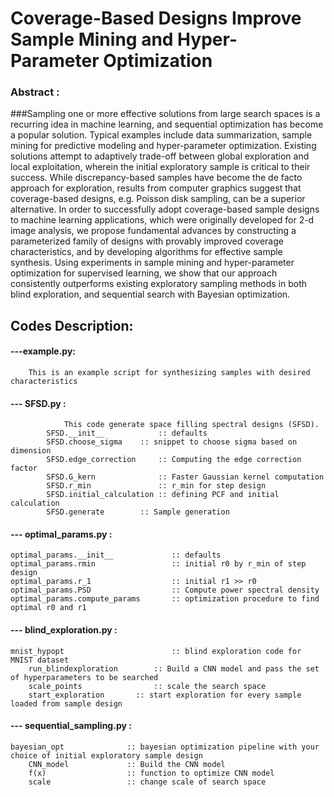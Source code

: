 
# Coverage-Based Designs Improve Sample Mining and Hyper-Parameter Optimization

### Abstract :
###Sampling one or more effective solutions from large search spaces is a recurring idea in machine learning, and sequential optimization has become a popular solution. Typical examples include data summarization, sample mining for predictive modeling and hyper-parameter optimization. Existing solutions attempt to adaptively trade-off between global exploration and local exploitation, wherein the initial exploratory sample is critical to their success. While discrepancy-based samples have become the de facto approach for exploration, results from computer graphics suggest that coverage-based designs, e.g. Poisson disk sampling, can be a superior alternative. In order to successfully adopt coverage-based sample designs to machine learning applications, which were originally developed for 2-d image analysis, we propose fundamental advances by constructing a parameterized family of designs with provably improved coverage characteristics, and by developing algorithms for effective sample synthesis. Using experiments in sample mining and hyper-parameter optimization for supervised learning, we show that our approach consistently outperforms existing exploratory sampling methods in both blind exploration, and sequential search with Bayesian optimization.

## Codes Description:

#### ---example.py:
        This is an example script for synthesizing samples with desired characteristics

#### --- SFSD.py :
                This code generate space filling spectral designs (SFSD).
        	SFSD.__init__            :: defaults
        	SFSD.choose_sigma	 :: snippet to choose sigma based on dimension
        	SFSD.edge_correction     :: Computing the edge correction factor
        	SFSD.G_kern              :: Faster Gaussian kernel computation
        	SFSD.r_min               :: r_min for step design
        	SFSD.initial_calculation :: defining PCF and initial calculation
        	SFSD.generate		 :: Sample generation

#### --- optimal_params.py :
	optimal_params.__init__             :: defaults
	optimal_params.rmin                 :: initial r0 by r_min of step design
	optimal_params.r_1                  :: initial r1 >> r0
	optimal_params.PSD                  :: Compute power spectral density
	optimal_params.compute_params       :: optimization procedure to find optimal r0 and r1


#### --- blind_exploration.py :
	mnist_hypopt                        :: blind exploration code for MNIST dataset
		run_blindexploration        :: Build a CNN model and pass the set of hyperparameters to be searched
		scale_points                :: scale the search space   
		start_exploration	    :: start exploration for every sample loaded from sample design


#### --- sequential_sampling.py :
	bayesian_opt		      :: bayesian optimization pipeline with your choice of initial exploratory sample design
		CNN_model             :: Build the CNN model
		f(x)                  :: function to optimize CNN model
		scale                 :: change scale of search space
